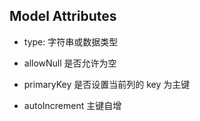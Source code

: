 ## Model Attributes 

- type: 字符串或数据类型

- allowNull 是否允许为空

- primaryKey 是否设置当前列的 key 为主键

- autoIncrement 主键自增
